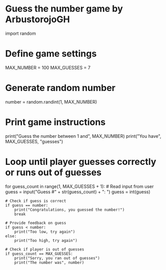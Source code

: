 # Guess the number game by ArbustorojoGH

import random

# Define game settings
MAX_NUMBER = 100
MAX_GUESSES = 7

# Generate random number
number = random.randint(1, MAX_NUMBER)

# Print game instructions
print("Guess the number between 1 and", MAX_NUMBER)
print("You have", MAX_GUESSES, "guesses")

# Loop until player guesses correctly or runs out of guesses
for guess_count in range(1, MAX_GUESSES + 1):
    # Read input from user
    guess = input("Guess #" + str(guess_count) + ": ")
    guess = int(guess)

    # Check if guess is correct
    if guess == number:
        print("Congratulations, you guessed the number!")
        break

    # Provide feedback on guess
    if guess < number:
        print("Too low, try again")
    else:
        print("Too high, try again")

    # Check if player is out of guesses
    if guess_count == MAX_GUESSES:
        print("Sorry, you ran out of guesses")
        print("The number was", number)
